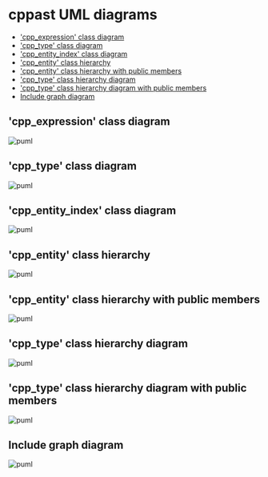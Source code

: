 # cppast UML diagrams

<!-- toc -->

* ['cpp_expression' class diagram](#cpp_expression-class-diagram)
* ['cpp_type' class diagram](#cpp_type-class-diagram)
* ['cpp_entity_index' class diagram](#cpp_entity_index-class-diagram)
* ['cpp_entity' class hierarchy](#cpp_entity-class-hierarchy)
* ['cpp_entity' class hierarchy with public members](#cpp_entity-class-hierarchy-with-public-members)
* ['cpp_type' class hierarchy diagram](#cpp_type-class-hierarchy-diagram)
* ['cpp_type' class hierarchy diagram with public members](#cpp_type-class-hierarchy-diagram-with-public-members)
* [Include graph diagram](#include-graph-diagram)

<!-- tocstop -->

## 'cpp_expression' class diagram
![puml](puml/cpp_expression_class_diagram.svg)

## 'cpp_type' class diagram
![puml](puml/cpp_type_class_diagram.svg)

## 'cpp_entity_index' class diagram
![puml](puml/cpp_entity_index_class_diagram.svg)

## 'cpp_entity' class hierarchy
![puml](puml/cpp_entity_class_hierarchy_diagram.svg)

## 'cpp_entity' class hierarchy with public members
![puml](puml/cpp_entity_class_hierarchy_full_diagram.svg)

## 'cpp_type' class hierarchy diagram
![puml](puml/cpp_type_class_hierarchy_diagram.svg)

## 'cpp_type' class hierarchy diagram with public members
![puml](puml/cpp_type_class_hierarchy_full_diagram.svg)

## Include graph diagram
![puml](puml/include_graph_diagram.svg)

